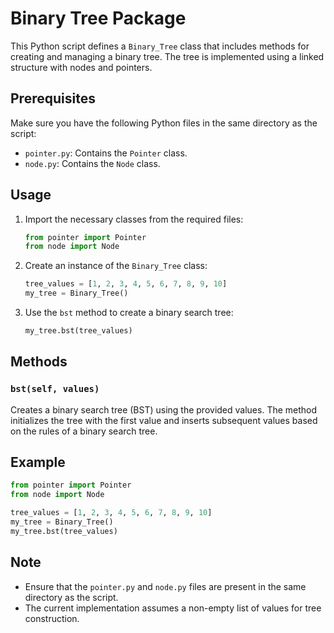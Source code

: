 # Binary Tree Package

This Python script defines a `Binary_Tree` class that includes methods for creating and managing a binary tree. The tree is implemented using a linked structure with nodes and pointers.

## Prerequisites

Make sure you have the following Python files in the same directory as the script:

- `pointer.py`: Contains the `Pointer` class.
- `node.py`: Contains the `Node` class.

## Usage

1. Import the necessary classes from the required files:

    ```python
    from pointer import Pointer
    from node import Node
    ```

2. Create an instance of the `Binary_Tree` class:

    ```python
    tree_values = [1, 2, 3, 4, 5, 6, 7, 8, 9, 10]
    my_tree = Binary_Tree()
    ```

3. Use the `bst` method to create a binary search tree:

    ```python
    my_tree.bst(tree_values)
    ```

## Methods

### `bst(self, values)`

Creates a binary search tree (BST) using the provided values. The method initializes the tree with the first value and inserts subsequent values based on the rules of a binary search tree.

## Example

```python
from pointer import Pointer
from node import Node

tree_values = [1, 2, 3, 4, 5, 6, 7, 8, 9, 10]
my_tree = Binary_Tree()
my_tree.bst(tree_values)
```

## Note

- Ensure that the `pointer.py` and `node.py` files are present in the same directory as the script.
- The current implementation assumes a non-empty list of values for tree construction.

